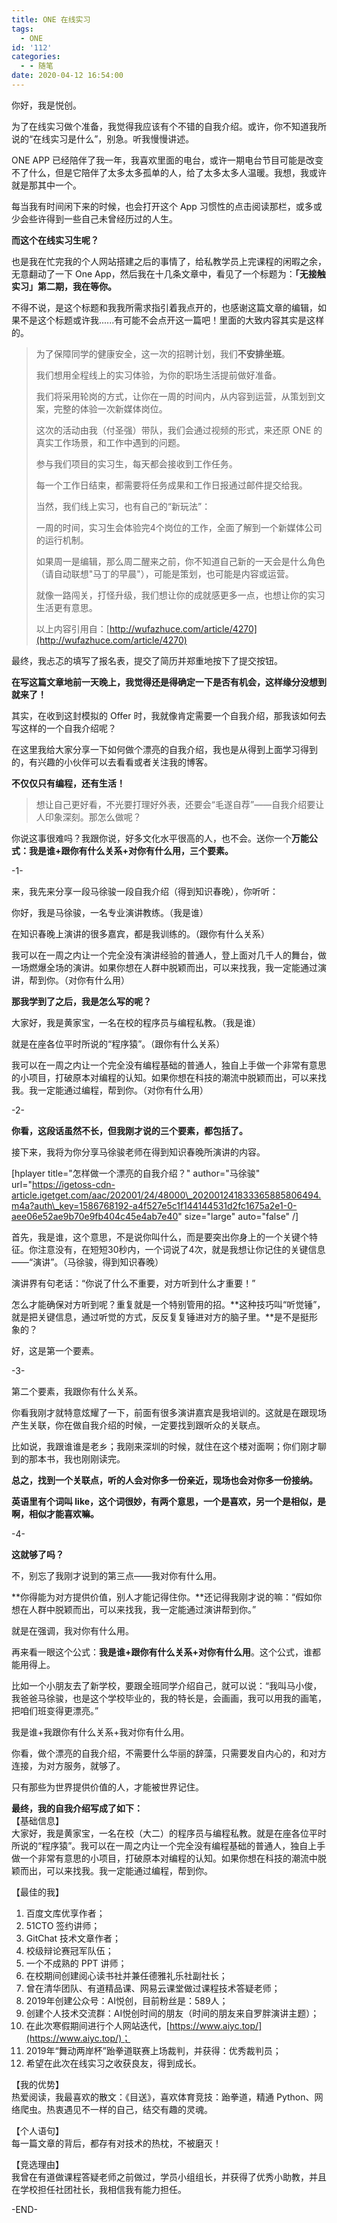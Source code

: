 ```yaml
---
title: ONE 在线实习
tags:
  - ONE
id: '112'
categories:
  - - 随笔
date: 2020-04-12 16:54:00
---
```


你好，我是悦创。

为了在线实习做个准备，我觉得我应该有个不错的自我介绍。或许，你不知道我所说的“在线实习是什么”，别急。听我慢慢讲述。

ONE APP 已经陪伴了我一年，我喜欢里面的电台，或许一期电台节目可能是改变不了什么，但是它陪伴了太多太多孤单的人，给了太多太多人温暖。我想，我或许就是那其中一个。

每当我有时间闲下来的时候，也会打开这个 App 习惯性的点击阅读那栏，或多或少会些许得到一些自己未曾经历过的人生。

**而这个在线实习生呢？**

也是我在忙完我的个人网站搭建之后的事情了，给私教学员上完课程的闲暇之余，无意翻动了一下 One App，然后我在十几条文章中，看见了一个标题为：**「无接触实习」第二期，我在等你。**

不得不说，是这个标题和我我所需求指引着我点开的，也感谢这篇文章的编辑，如果不是这个标题或许我......有可能不会点开这一篇吧！里面的大致内容其实是这样的。

> 为了保障同学的健康安全，这一次的招聘计划，我们**不安排坐班**。
> 
> 我们想用全程线上的实习体验，为你的职场生活提前做好准备。
> 
> 我们将采用轮岗的方式，让你在一周的时间内，从内容到运营，从策划到文案，完整的体验一次新媒体岗位。
> 
> 这次的活动由我（付圣强）带队，我们会通过视频的形式，来还原 ONE 的真实工作场景，和工作中遇到的问题。
> 
> 参与我们项目的实习生，每天都会接收到工作任务。
> 
> 每一个工作日结束，都需要将任务成果和工作日报通过邮件提交给我。
> 
> 当然，我们线上实习，也有自己的“新玩法”：
> 
> 一周的时间，实习生会体验完4个岗位的工作，全面了解到一个新媒体公司的运行机制。
> 
> 如果周一是编辑，那么周二醒来之前，你不知道自己新的一天会是什么角色（请自动联想"马丁的早晨"），可能是策划，也可能是内容或运营。
> 
> 就像一路闯关，打怪升级，我们想让你的成就感更多一点，也想让你的实习生活更有意思。
> 
> 以上内容引用自：[http://wufazhuce.com/article/4270](http://wufazhuce.com/article/4270)

最终，我忐忑的填写了报名表，提交了简历并郑重地按下了提交按钮。

**在写这篇文章地前一天晚上，我觉得还是得确定一下是否有机会，这样缘分没想到就来了！**

其实，在收到这封模拟的 Offer 时，我就像肯定需要一个自我介绍，那我该如何去写这样的一个自我介绍呢？

在这里我给大家分享一下如何做个漂亮的自我介绍，我也是从得到上面学习得到的，有兴趣的小伙伴可以去看看或者关注我的博客。

**不仅仅只有编程，还有生活！**

> 想让自己更好看，不光要打理好外表，还要会“毛遂自荐”——自我介绍要让人印象深刻。那怎么做呢？

你说这事很难吗？我跟你说，好多文化水平很高的人，也不会。送你一个**万能公式：我是谁+跟你有什么关系+对你有什么用，三个要素。**

\-1-

来，我先来分享一段马徐骏一段自我介绍（得到知识春晚），你听听：

你好，我是马徐骏，一名专业演讲教练。（我是谁）

在知识春晚上演讲的很多嘉宾，都是我训练的。（跟你有什么关系）

我可以在一周之内让一个完全没有演讲经验的普通人，登上面对几千人的舞台，做一场燃爆全场的演讲。如果你想在人群中脱颖而出，可以来找我，我一定能通过演讲，帮到你。（对你有什么用）

**那我学到了之后，我是怎么写的呢？**

大家好，我是黄家宝，一名在校的程序员与编程私教。（我是谁）

就是在座各位平时所说的“程序猿”。（跟你有什么关系）

我可以在一周之内让一个完全没有编程基础的普通人，独自上手做一个非常有意思的小项目，打破原本对编程的认知。如果你想在科技的潮流中脱颖而出，可以来找我。我一定能通过编程，帮到你。（对你有什么用）

\-2-

**你看，这段话虽然不长，但我刚才说的三个要素，都包括了。**

接下来，我将为你分享马徐骏老师在得到知识春晚所演讲的内容。

\[hplayer title="怎样做一个漂亮的自我介绍？" author="马徐骏" url="https://igetoss-cdn-article.igetget.com/aac/202001/24/48000\_202001241833365885806494.m4a?auth\_key=1586768192-a4f527e5c1f144144531d2fc1675a2e1-0-aee06e52ae9b70e9fb404c45e4ab7e40" size="large" auto="false" /\]

首先，我是谁，这个意思，不是说你叫什么，而是要突出你身上的一个关键个特征。你注意没有，在短短30秒内，一个词说了4次，就是我想让你记住的关键信息——“演讲”。（马徐骏，得到知识春晚）

演讲界有句老话：“你说了什么不重要，对方听到什么才重要！”

怎么才能确保对方听到呢？重复就是一个特别管用的招。**这种技巧叫“听觉锤”，就是把关键信息，通过听觉的方式，反反复复锤进对方的脑子里。**是不是挺形象的？

好，这是第一个要素。

\-3-

第二个要素，我跟你有什么关系。

你看我刚才就特意炫耀了一下，前面有很多演讲嘉宾是我培训的。这就是在跟现场产生关联，你在做自我介绍的时候，一定要找到跟听众的关联点。

比如说，我跟谁谁是老乡；我刚来深圳的时候，就住在这个楼对面啊；你们刚才聊到的那本书，我也刚刚读完。

**总之，找到一个关联点，听的人会对你多一份亲近，现场也会对你多一份接纳。**

**英语里有个词叫 like，这个词很妙，有两个意思，一个是喜欢，另一个是相似，是啊，相似才能喜欢嘛。**

\-4-

**这就够了吗？**

不，别忘了我刚才说到的第三点——我对你有什么用。

**你得能为对方提供价值，别人才能记得住你。**还记得我刚才说的嘛：“假如你想在人群中脱颖而出，可以来找我，我一定能通过演讲帮到你。”

就是在强调，我对你有什么用。

再来看一眼这个公式：**我是谁+跟你有什么关系+对你有什么用**。这个公式，谁都能用得上。

比如一个小朋友去了新学校，要跟全班同学介绍自己，就可以说：“我叫马小俊，我爸爸马徐骏，也是这个学校毕业的，我的特长是，会画画，我可以用我的画笔，把咱们班变得更漂亮。”

我是谁+我跟你有什么关系+我对你有什么用。

你看，做个漂亮的自我介绍，不需要什么华丽的辞藻，只需要发自内心的，和对方连接，为对方服务，就够了。

只有那些为世界提供价值的人，才能被世界记住。

**最终，我的自我介绍写成了如下：**  
【基础信息】  
大家好，我是黄家宝，一名在校（大二）的程序员与编程私教。就是在座各位平时所说的“程序猿”。我可以在一周之内让一个完全没有编程基础的普通人，独自上手做一个非常有意思的小项目，打破原本对编程的认知。如果你想在科技的潮流中脱颖而出，可以来找我。我一定能通过编程，帮到你。

【最佳的我】

1.  百度文库优享作者；
2.  51CTO 签约讲师；
3.  GitChat 技术文章作者；
4.  校级辩论赛冠军队伍；
5.  一个不成熟的 PPT 讲师；
6.  在校期间创建阅心读书社并兼任德雅礼乐社副社长；
7.  曾在清华团队、有道精品课、网易云课堂做过课程技术答疑老师；
8.  2019年创建公众号：AI悦创，目前粉丝是：589人；
9.  创建个人技术交流群：AI悦创时间的朋友（时间的朋友来自罗胖演讲主题）；
10.  在此次寒假期间进行个人网站迭代，[https://www.aiyc.top/](https://www.aiyc.top/)；
11.  2019年“舞动两岸杯”跆拳道联赛上场裁判，并获得：优秀裁判员；
12.  希望在此次在线实习之收获良友，得到成长。

【我的优势】  
热爱阅读，我最喜欢的散文：《目送》，喜欢体育竞技：跆拳道，精通 Python、网络爬虫。热衷遇见不一样的自己，结交有趣的灵魂。

【个人语句】  
每一篇文章的背后，都存有对技术的热枕，不被磨灭！

【竞选理由】  
我曾在有道做课程答疑老师之前做过，学员小组组长，并获得了优秀小助教，并且在学校担任社团社长，我相信我有能力担任。

\-END-